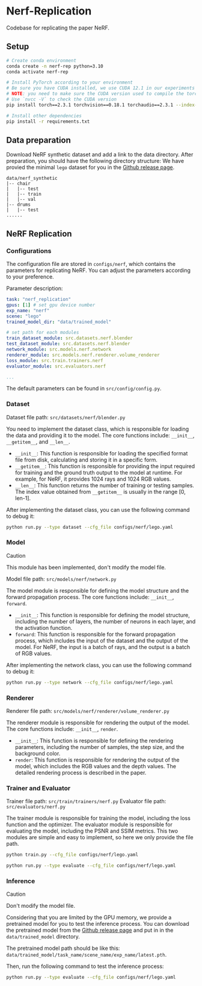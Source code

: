 # Nerf-Replication

Codebase for replicating the paper NeRF.

## Setup

```sh
# Create conda environment
conda create -n nerf-rep python=3.10
conda activate nerf-rep

# Install PyTorch according to your environment
# Be sure you have CUDA installed, we use CUDA 12.1 in our experiments
# NOTE: you need to make sure the CUDA version used to compile the torch is the same as the version you installed
# Use `nvcc -V` to check the CUDA version
pip install torch==2.3.1 torchvision==0.18.1 torchaudio==2.3.1 --index-url https://download.pytorch.org/whl/cu121

# Install other dependencies
pip install -r requirements.txt
```

## Data preparation

Download NeRF synthetic dataset and add a link to the data directory. After preparation, you should have the following directory structure:
We have provied the minimal `lego` dataset for you in the [Github release page](https://github.com/pengsida/project_page_assets/releases/download/nerf-replication/lego.zip).

```
data/nerf_synthetic
|-- chair
|   |-- test
|   |-- train
|   |-- val
|-- drums
|   |-- test
......
```

## NeRF Replication

### Configurations

The configuration file are stored in `configs/nerf`, which contains the parameters for replicating NeRF.
You can adjust the parameters according to your preference.

Parameter description:
```yaml
task: "nerf_replication"
gpus: [1] # set gpu device number
exp_name: "nerf"
scene: "lego"
trained_model_dir: "data/trained_model"

# set path for each modules
train_dataset_module: src.datasets.nerf.blender
test_dataset_module: src.datasets.nerf.blender
network_module: src.models.nerf.network
renderer_module: src.models.nerf.renderer.volume_renderer
loss_module: src.train.trainers.nerf
evaluator_module: src.evaluators.nerf

...
```

The default parameters can be found in `src/config/config.py`.

### Dataset

Dataset file path: `src/datasets/nerf/blender.py`

You need to implement the dataset class, which is responsible for loading the data and providing it to the model.
The core functions include: `__init__`, `__getitem__`, and `__len__`.
- `__init__`: This function is responsible for loading the specified format file from disk, calculating and storing it in a specific form.
- `__getitem__`: This function is responsible for providing the input required for training and the ground truth output to the model at runtime. For example, for NeRF, it provides 1024 rays and 1024 RGB values.
- `__len__`: This function returns the number of training or testing samples. The index value obtained from `__getitem__` is usually in the range [0, len-1].

After implementing the dataset class, you can use the following command to debug it:

```sh
python run.py --type dataset --cfg_file configs/nerf/lego.yaml
```

### Model

> [!CAUTION]
> This module has been implemented, don't modify the model file.

Model file path: `src/models/nerf/network.py`

The model module is responsible for defining the model structure and the forward propagation process.
The core functions include: `__init__`, `forward`.
- `__init__`: This function is responsible for defining the model structure, including the number of layers, the number of neurons in each layer, and the activation function.
- `forward`: This function is responsible for the forward propagation process, which includes the input of the dataset and the output of the model.
For NeRF, the input is a batch of rays, and the output is a batch of RGB values.

After implementing the network class, you can use the following command to debug it:
```sh
python run.py --type network --cfg_file configs/nerf/lego.yaml
```

### Renderer

Renderer file path: `src/models/nerf/renderer/volume_renderer.py`

The renderer module is responsible for rendering the output of the model.
The core functions include: `__init__`, `render`.
- `__init__`: This function is responsible for defining the rendering parameters, including the number of samples, the step size, and the background color.
- `render`: This function is responsible for rendering the output of the model, which includes the RGB values and the depth values.
The detailed rendering process is described in the paper.

### Trainer and Evaluator

Trainer file path: `src/train/trainers/nerf.py`
Evaluator file path: `src/evaluators/nerf.py`

The trainer module is responsible for training the model, including the loss function and the optimizer.
The evaluator module is responsible for evaluating the model, including the PSNR and SSIM metrics.
This two modules are simple and easy to implement, so here we only provide the file path.

```sh
python train.py --cfg_file configs/nerf/lego.yaml
```

```sh
python run.py --type evaluate --cfg_file configs/nerf/lego.yaml
```

### Inference

> [!CAUTION]
> Don't modify the model file.

Considering that you are limited by the GPU memory, we provide a pretrained model for you to test the inference process.
You can download the pretrained model from the [Github release page](https://github.com/pengsida/project_page_assets/releases/download/nerf-replication/latest.pth) and put in in the `data/trained_model` directory.

The pretrained model path should be like this: `data/trained_model/task_name/scene_name/exp_name/latest.pth`.

Then, run the following command to test the inference process:
```sh
python run.py --type evaluate --cfg_file configs/nerf/lego.yaml
```
